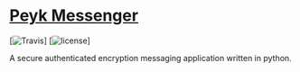# [Peyk Messenger](http://17london78.ir)
[![Travis](https://img.shields.io/travis/desktop/desktop.svg?style=flat-square&label=Travis+CI)]
[![license](https://img.shields.io/github/license/desktop/desktop.svg?style=flat-square)]

A secure authenticated encryption messaging application written in python.
